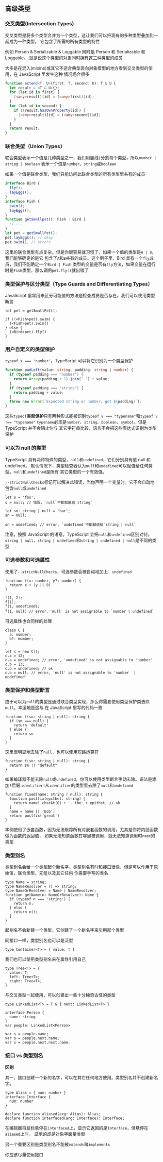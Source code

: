 ## 高级类型

### 交叉类型(Intersection Types)

交叉类型是将多个类型合并为一个类型，这让我们可以把现有的多种类型叠加到一起成为一种类型，
它包含了所需的所有类型的特性

例如 Person & Serializable & Loggable 同时是 Person 和 Serializable 和 Loggable。
就是说这个类型的对象同时拥有这三种类型的成员

大多是在混入(mixins)或其它不适合典型面向对象模型的地方看到交叉类型的使用，在 JavaScript 里发生这种
情况场合很多

```ts
function extend<T, U>(first: T, second: U): T & U {
  let result = <T & U>{};
  for (let id in first) {
    (<any>result)[id] = (<any>first)[id];
  }
  for (let id in second) {
    if (!result.hasOwnProperty(id)) {
      (<any>result)[id] = (<any>second)[id];
    }
  }
  return result;
}
```

### 联合类型（Union Types）

联合类型表示一个值是几种类型之一，我们用竖线`|`分割每个类型，所以`number | string | boolean`
表示一个值是`number`、`string`或`boolean`

如果一个值是联合类型，我们只能访问此联合类型的所有类型里共有的成员

```ts
interface Bird {
  fly();
  layEggs();
}
interface Fish {
  swim();
  layEggs();
}
function getSmallpet(): Fish | Bird {
  // ...
}
let pet = getSmallPet();
pet.layEggs(); // okay
pet.swim(); // errors
```

这里的联合类型有点复杂，但是你很容易就习惯了，如果一个值的类型是`A | B`，我们能够确定的是它
包含了`A`和`B`共有的成员。这个例子里，Bird 具有一个`fly`成员，我们不能确定一个`Bird | Fish`
类型的变量是否有`fly`方法，如果变量在运行时是`Fish`类型，那么调用`pet.fly()`就出错了

### 类型保护与区分类型（Type Guards and Differentiating Types）

JavaScript 里常用来区分可能值的方法是检查成员是否存在，我们可以使用类型断言

```
let pet = getSmallPet();

if ((<Fish>pet).swim) {
  (<Fish>pet).swim()
} else {
  (<Bird>pet).fly()
}
```

### 用户自定义的类型保护

`typeof x === 'number'`，TypeScript 可以将它识别为一个类型保护

```ts
function padLeft(value: string, padding: string | number) {
  if (typeof padding === "number") {
    return Array(padding + 1).join(" ") + value;
  }
  if (typeof padding === "string") {
    return padding + value;
  }
  throw new Error(`Expected string or number, got ${padding}`);
}
```

这些`typeof`**类型保护**只有两种形式能被识别`typeof v === "typename"`和`typeof v !== "typename"`
`typename`必须是`number`、`string`、`boolean`、`symbol`。但是 TypeScript 并不会阻止你与
其它字符串比较，语言不会把这些表达式识别为类型保护

### 可以为 null 的类型

TypeScript 具有两种特殊的类型，`null`和`undefined`，它们分别具有值 null 和 undefined。
默认情况下，类型检查器认为`null`和`undefined`可以赋值给任何类型。`null`和`undefined`是所有
其它类型的一个有效值。

`--strictNullChecks`标记可以解决此错误，当你声明一个变量时，它不会自动地包含`null`或`undefined`

```
let s = 'foo';
s = null; // 错误，`null`不能赋值给`string`

let sn: string | null = 'bar';
sn = null;

sn = undefined; // error, `undefined`不能赋值给`string | null`
```

注意，按照 JavaScript 的语意，TypeScript 会把`null`和`undefined`区别对待。
`string | null`，`string | undefined`和`string | undefined | null`是不同的类型

### 可选参数和可选属性

使用了`--strictNullChecks`，可选参数会被自动地加上`| undefined`

```
function f(x: number, y?: number) {
  return x + (y || 0)
}

f(1, 2);
f(1);
f(1, undefined);
f(1, null) // error，'null' is not assignable to `number | undefined`
```

可选属性也会同样的处理

```
class C {
  a: number;
  b?: number;
}

let c = new C();
c.a = 12;
c.a = undefined; // error, 'undefined' is not assignable to 'number'
c.b = 13;
c.b = undefined; // ok
c.b = null; // error, 'null' is not assignable to 'number  | undefined'
```

### 类型保护和类型断言

由于可以为`null`的类型是通过联合类型实现，那么你需要使用类型保护类去除`null`。幸运地是这与
在 JavaScript 里写的代码一致

```
function f(sn: string | null): string {
  if (sn === null) {
    return 'default'
  } else {
    return sn
  }
}
```

这里很明显地去除了`null`，也可以使用短路运算符

```
function f(sn: string | null): string {
  return sn || "default"
}
```

如果编译器不能去除`null`或`undefined`，你可以使用类型断言手动去除。语法是添加`!`后缀
`identifier!`从`identifier`的类型里去除了`null`和`undefined`

```
function fixed(name: string | null): string {
  function postfix(epithet: string) {
    return name!.charAt(0) + '. the' + epithet; // ok
  }
  name = name || 'Bob';
  return postfix('great')
}
```

本例使用了嵌套函数，因为无法跟踪所有对嵌套函数的调用，尤其是你将内层函数做为函数的返回值，
如果无法知道函数在哪里被调用，就无法知道调用时`name`的类型

### 类型别名

类型别名会给一个类型起个新名字。类型别名有时和接口很像，但是可以作用于原始值，联合类型，元组以及其它任何
你需要手写的类名

```
type Name = string;
type NameResolver = () => string;
type NameOrResolver = Name | NameResolver;
function getName(n: NameOrResolver): Name {
  if (typeof n === 'string') {
    return n;
  } else {
    return n();
  }
}
```

起别名不会新建一个类型，它创建了一个新名字来引用那个类型

同接口一样，类型别名也可以是泛型

```
type Container<T> = { value: T }
```

我们也可以使用类型别名来在属性引用自己

```
type Tree<T> = {
  value: T;
  left: Tree<T>;
  right: Tree<T>;
}
```

与交叉类型一起使用，可以创建出一些十分稀奇古怪的类型

```
type LinkedList<T> = T & { next: LinkedList<T> }

interface Person {
  name: string
}
var people: LinkedList<Person>

var s = people.name;
var s = people.next.name;
var s = people.next.next.name;
```

### 接口 vs 类型别名

**区别**

其一，接口创建一个新的名字，可以在其它任何地方使用。类型别名并不创建新名字。

```
type Alias = { num: number }
interface Interface {
  num: number
}

declare function aliased(arg: Alias): Alias;
declare function interfaced(arg: Interface): Interface;
```

在编辑器将鼠标悬停在`interfaced`上，显示它返回的是`Interface`，但悬停在`aliased`上时，
显示的却是对象字面量类型

另一个重要区别是类型别名不能被`extends`和`implements`

你应该尽量使用接口
